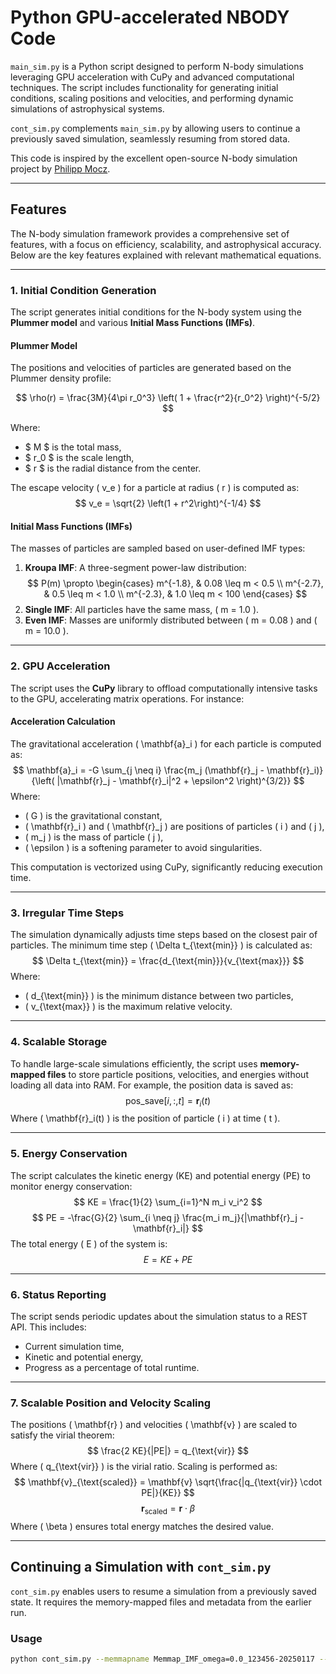 # Python GPU-accelerated NBODY Code

`main_sim.py` is a Python script designed to perform N-body simulations leveraging GPU acceleration with CuPy and advanced computational techniques. The script includes functionality for generating initial conditions, scaling positions and velocities, and performing dynamic simulations of astrophysical systems.

`cont_sim.py` complements `main_sim.py` by allowing users to continue a previously saved simulation, seamlessly resuming from stored data.

This code is inspired by the excellent open-source N-body simulation project by [Philipp Mocz](https://github.com/pmocz/nbody-python).

---

## Features

The N-body simulation framework provides a comprehensive set of features, with a focus on efficiency, scalability, and astrophysical accuracy. Below are the key features explained with relevant mathematical equations.

---

### 1. **Initial Condition Generation**
The script generates initial conditions for the N-body system using the **Plummer model** and various **Initial Mass Functions (IMFs)**.

#### Plummer Model
The positions and velocities of particles are generated based on the Plummer density profile:

$$
\rho(r) = \frac{3M}{4\pi r_0^3} \left( 1 + \frac{r^2}{r_0^2} \right)^{-5/2}
$$

Where:
- $ M $ is the total mass,
- $ r_0 $ is the scale length,
- $ r $ is the radial distance from the center.

The escape velocity \( v_e \) for a particle at radius \( r \) is computed as:
$$
v_e = \sqrt{2} \left(1 + r^2\right)^{-1/4}
$$

#### Initial Mass Functions (IMFs)
The masses of particles are sampled based on user-defined IMF types:
1. **Kroupa IMF**: A three-segment power-law distribution:
   $$
   P(m) \propto 
   \begin{cases} 
   m^{-1.8}, & 0.08 \leq m < 0.5 \\
   m^{-2.7}, & 0.5 \leq m < 1.0 \\
   m^{-2.3}, & 1.0 \leq m < 100 
   \end{cases}
   $$
2. **Single IMF**: All particles have the same mass, \( m = 1.0 \).
3. **Even IMF**: Masses are uniformly distributed between \( m = 0.08 \) and \( m = 10.0 \).

---

### 2. **GPU Acceleration**
The script uses the **CuPy** library to offload computationally intensive tasks to the GPU, accelerating matrix operations. For instance:

#### Acceleration Calculation
The gravitational acceleration \( \mathbf{a}_i \) for each particle is computed as:
$$
\mathbf{a}_i = -G \sum_{j \neq i} \frac{m_j (\mathbf{r}_j - \mathbf{r}_i)}{\left( |\mathbf{r}_j - \mathbf{r}_i|^2 + \epsilon^2 \right)^{3/2}}
$$
Where:
- \( G \) is the gravitational constant,
- \( \mathbf{r}_i \) and \( \mathbf{r}_j \) are positions of particles \( i \) and \( j \),
- \( m_j \) is the mass of particle \( j \),
- \( \epsilon \) is a softening parameter to avoid singularities.

This computation is vectorized using CuPy, significantly reducing execution time.

---

### 3. **Irregular Time Steps**
The simulation dynamically adjusts time steps based on the closest pair of particles. The minimum time step \( \Delta t_{\text{min}} \) is calculated as:
$$
\Delta t_{\text{min}} = \frac{d_{\text{min}}}{v_{\text{max}}}
$$
Where:
- \( d_{\text{min}} \) is the minimum distance between two particles,
- \( v_{\text{max}} \) is the maximum relative velocity.

---

### 4. **Scalable Storage**
To handle large-scale simulations efficiently, the script uses **memory-mapped files** to store particle positions, velocities, and energies without loading all data into RAM. For example, the position data is saved as:
$$
\text{pos\_save}[i, :, t] = \mathbf{r}_i(t)
$$
Where \( \mathbf{r}_i(t) \) is the position of particle \( i \) at time \( t \).

---

### 5. **Energy Conservation**
The script calculates the kinetic energy (KE) and potential energy (PE) to monitor energy conservation:
$$
KE = \frac{1}{2} \sum_{i=1}^N m_i v_i^2
$$
$$
PE = -\frac{G}{2} \sum_{i \neq j} \frac{m_i m_j}{|\mathbf{r}_j - \mathbf{r}_i|}
$$
The total energy \( E \) of the system is:
$$
E = KE + PE
$$

---

### 6. **Status Reporting**
The script sends periodic updates about the simulation status to a REST API. This includes:
- Current simulation time,
- Kinetic and potential energy,
- Progress as a percentage of total runtime.

---

### 7. **Scalable Position and Velocity Scaling**
The positions \( \mathbf{r} \) and velocities \( \mathbf{v} \) are scaled to satisfy the virial theorem:
$$
\frac{2 KE}{|PE|} = q_{\text{vir}}
$$
Where \( q_{\text{vir}} \) is the virial ratio. Scaling is performed as:
$$
\mathbf{v}_{\text{scaled}} = \mathbf{v} \sqrt{\frac{|q_{\text{vir}} \cdot PE|}{KE}}
$$
$$
\mathbf{r}_{\text{scaled}} = \mathbf{r} \cdot \beta
$$
Where \( \beta \) ensures total energy matches the desired value.

---

## Continuing a Simulation with `cont_sim.py`

`cont_sim.py` enables users to resume a simulation from a previously saved state. It requires the memory-mapped files and metadata from the earlier run.

### Usage
```bash
python cont_sim.py --memmapname Memmap_IMF_omega=0.0_123456-20250117 --metadataname metadata.pkl --tstart 10 --tend 20 --storeinterval 40 --scalefactor 0.4 --softening 0.1
